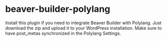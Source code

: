 # beaver-builder-polylang
Install this plugin if you need to integrate Beaver Builder with Polylang. Just download the zip and upload it to your WordPress installation. Make sure to have post_metas synchronized in the Polylang Settings.
